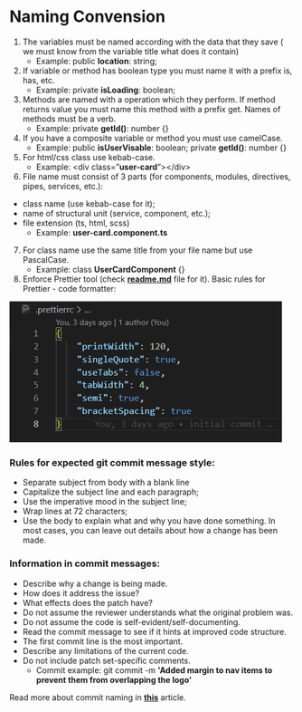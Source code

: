 # Naming Convension

1. The variables must be named according with the data that they save ( we must know from the variable title what does it contain)
   - Example: public <b>location</b>: string;
2. If variable or method has boolean type you must name it with a prefix is, has, etc.
   - Example: private <b>isLoading</b>: boolean;
3. Methods are named with a operation which they perform. If method returns value you must name this method with a prefix get. Names of methods must be a verb.
   - Example: private <b>getId()</b>: number {}
4. If you have a composite variable or method you must use camelCase.
   - Example: public <b>isUserVisable</b>: boolean; private <b>getId()</b>: number {}
5. For html/css class use kebab-case.
   - Example: &lt;div class=”<b>user-card</b>”&gt;&lt;/div&gt;
6. File name must consist of 3 parts (for components, modules, directives, pipes, services, etc.):

- class name (use kebab-case for it);
- name of structural unit (service, component, etc.);
- file extension (ts, html, scss)
  - Example: <b>user-card.component.ts</b>

7. For class name use the same title from your file name but use PascalCase.
   - Example: class <b>UserCardComponent</b> {}
8. Enforce Prettier tool (check [<b>readme.md</b>](https://github.com/Agrinden/online-wallet/blob/main/README.md) file for it). Basic rules for Prettier - code formatter:

<img src='./prettier_settings.png'>

### Rules for expected git commit message style:

- Separate subject from body with a blank line
- Capitalize the subject line and each paragraph;
- Use the imperative mood in the subject line;
- Wrap lines at 72 characters;
- Use the body to explain what and why you have done something. In most cases, you can leave out details about how a change has been made.

### Information in commit messages:

- Describe why a change is being made.
- How does it address the issue?
- What effects does the patch have?
- Do not assume the reviewer understands what the original problem was.
- Do not assume the code is self-evident/self-documenting.
- Read the commit message to see if it hints at improved code structure.
- The first commit line is the most important.
- Describe any limitations of the current code.
- Do not include patch set-specific comments.
  - Commit example: git commit -m <b>'Added margin to nav items to prevent them from overlapping the logo'</b>

Read more about commit naming in [<b>this</b>](https://gist.github.com/robertpainsi/b632364184e70900af4ab688decf6f53#file-commit-message-guidelines-md) article.

